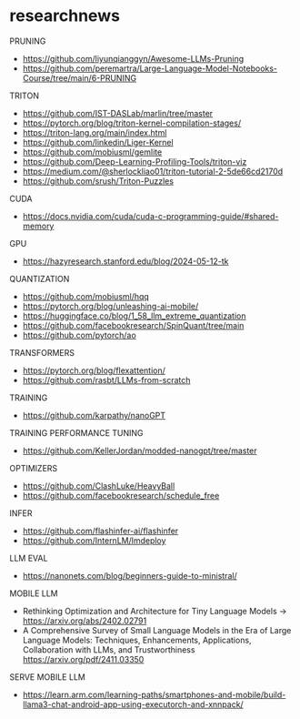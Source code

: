 # researchnews


PRUNING
- https://github.com/liyunqianggyn/Awesome-LLMs-Pruning
- https://github.com/peremartra/Large-Language-Model-Notebooks-Course/tree/main/6-PRUNING

TRITON
- https://github.com/IST-DASLab/marlin/tree/master
- https://pytorch.org/blog/triton-kernel-compilation-stages/
- https://triton-lang.org/main/index.html
- https://github.com/linkedin/Liger-Kernel
- https://github.com/mobiusml/gemlite
- https://github.com/Deep-Learning-Profiling-Tools/triton-viz
- https://medium.com/@sherlockliao01/triton-tutorial-2-5de66cd2170d
- https://github.com/srush/Triton-Puzzles

CUDA
- https://docs.nvidia.com/cuda/cuda-c-programming-guide/#shared-memory

GPU
- https://hazyresearch.stanford.edu/blog/2024-05-12-tk

QUANTIZATION
- https://github.com/mobiusml/hqq
- https://pytorch.org/blog/unleashing-ai-mobile/
- https://huggingface.co/blog/1_58_llm_extreme_quantization
- https://github.com/facebookresearch/SpinQuant/tree/main
- https://github.com/pytorch/ao

TRANSFORMERS
- https://pytorch.org/blog/flexattention/
- https://github.com/rasbt/LLMs-from-scratch

TRAINING
- https://github.com/karpathy/nanoGPT

TRAINING PERFORMANCE TUNING
- https://github.com/KellerJordan/modded-nanogpt/tree/master

OPTIMIZERS
- https://github.com/ClashLuke/HeavyBall
- https://github.com/facebookresearch/schedule_free

INFER
- https://github.com/flashinfer-ai/flashinfer
- https://github.com/InternLM/lmdeploy

LLM EVAL
- https://nanonets.com/blog/beginners-guide-to-ministral/

MOBILE LLM
- Rethinking Optimization and Architecture for Tiny Language Models -> https://arxiv.org/abs/2402.02791
- A Comprehensive Survey of Small Language Models in the Era of Large
 Language Models: Techniques, Enhancements, Applications, Collaboration with
 LLMs, and Trustworthiness https://arxiv.org/pdf/2411.03350

SERVE MOBILE LLM
- https://learn.arm.com/learning-paths/smartphones-and-mobile/build-llama3-chat-android-app-using-executorch-and-xnnpack/
